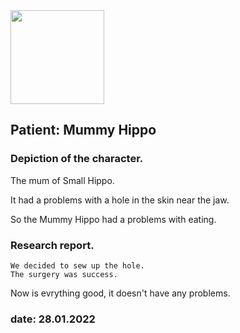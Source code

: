 <img src="https://itekus009.github.io/WAClinic/images/WAClinic.png" width="150">

## Patient: Mummy Hippo

### Depiction of the character.

The mum of Small Hippo. 

It had a problems with a hole in the skin near the jaw.

So the Mummy Hippo had a problems with eating.

### Research report.

```
We decided to sew up the hole.
The surgery was success.

```

Now is evrything good, it doesn't have any problems.

### date: 28.01.2022
